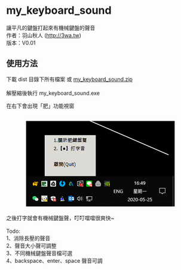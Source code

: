 # my_keyboard_sound

讓平凡的鍵盤打起來有機械鍵盤的聲音
<br>
作者：羽山秋人 (http://3wa.tw)<br>
版本：V0.01

<h2>使用方法</h2>
下載 dist 目錄下所有檔案 或
  <a href="https://github.com/shadowjohn/my_keyboard_sound/blob/master/dist/my_keyboard_sound.zip">my_keyboard_sound.zip</a>
<br>
<br>
解壓縮後執行 my_keyboard_sound.exe <br>

在右下會出現「肥」功能視窗<br>
<br>
<center>
  <img src="screenshot/my_keyboard_sound_1.png">
</center>
<br>
之後打字就會有機械鍵盤聲，叮叮噹噹很爽快~
<br>
<br>
Todo:<br>
1、消除長壓的聲音<br>
2、聲音大小聲可調整<br>
3、不同機械鍵盤聲音檔可選<br>
4、backspace、enter、space 聲音可調<br>
